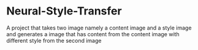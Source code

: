 # Neural-Style-Transfer
A project that takes two image namely a content image and a style image and generates a image that has content from the content image with different style from the second image
